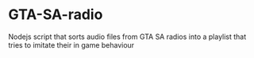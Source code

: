 # GTA-SA-radio
Nodejs script that sorts audio files from GTA SA radios into a playlist that tries to imitate their in game behaviour
